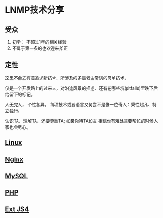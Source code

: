 # LNMP技术分享

## 受众

1. 初学： 不超过1年的相关经验
2. 不属于第一条的也欢迎来斧正

## 定性

这里不会去有意追求新技术，所涉及的多是老生常谈的简单技术。

仅是一个开发路上的过来人，对沿途风景的描述、还有在哪些坑(pitfalls)里跌下后给留下的标记。

人无完人， 个性各异。 每项技术或者语言又何尝不是像一位奇人：秉性超凡、特立独行。

认识TA、理解TA、还要尊重TA; 如果你待TA如友 相信你有难处需要帮忙的时候人家也会尽心。

## [Linux](lnmp/linux/index.md)

## [Nginx](lnmp/nginx/index.md)

## [MySQL](lnmp/mysql/index.md)

## [PHP](lnmp/php/index.md)

## [Ext JS4](extjs4/index.md)